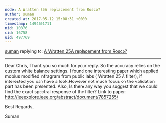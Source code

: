 ```yaml
---
node: A Wratten 25A replacement from Rosco?
author: suman
created_at: 2017-05-12 15:08:31 +0000
timestamp: 1494601711
nid: 10376
cid: 16758
uid: 497769
---
```




[suman](../profile/suman) replying to: [A Wratten 25A replacement from Rosco?](../notes/mathew/04-29-2014/a-wratten-25a-replacement-from-rosco)

----
Dear Chris, 
                 Thank you so much for your reply. So the accuracy relies on the custom white balance settings. I found one interesting paper which applied mobius modified infragram from  public labs ( Wratten 25 A filter), if interested you can have a look.However not much focus on the validation part has been presented. 
 Also, Is there any way you suggest that we could find  the exact spectral response of the filter? 
Link to paper: 
http://ieeexplore.ieee.org/abstract/document/7857255/

Best Regards, 

Suman 
